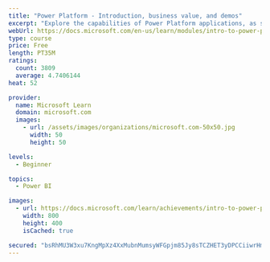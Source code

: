 ```yaml
---
title: "Power Platform - Introduction, business value, and demos"
excerpt: "Explore the capabilities of Power Platform applications, as seen in demonstrations and customer case studies."
webUrl: https://docs.microsoft.com/en-us/learn/modules/intro-to-power-platform-mba/
type: course
price: Free
length: PT35M
ratings:
  count: 3809
  average: 4.7406144
heat: 52

provider:
  name: Microsoft Learn
  domain: microsoft.com
  images:
    - url: /assets/images/organizations/microsoft.com-50x50.jpg
      width: 50
      height: 50

levels:
  - Beginner

topics:
  - Power BI

images:
  - url: https://docs.microsoft.com/learn/achievements/intro-to-power-platform-social.png
    width: 800
    height: 400
    isCached: true

secured: "bsRhMU3W3xu7KngMpXz4XxMubnMumsyWFGpjm85Jy8sTCZHET3yDPCCiiwrHmeZkHDDckOSAS+ayYYHRnzMD2pso9ktpz4gFJmIRL2tW3v4HHtRQorFiDzjf5/7kmNT+dOj/MM2O86zpZN2UVoc1ps+RUVy+/SJxA1/HUaQIoBM0YgOZsAaKCuVk5UzRbRIU5DNOuFoM4B/q5rFiOQu2gYu8MDS+DjQm6nKkUOP4w6V7sTd6f+yIjWZfqZCYeU9OffZ3yg0/YhohdbfDIZbpRed788xApWTu7JyFcUOxoEIM6+9wigiNU5U270OdlXg1HxKII70brglizmD2dxYaZSUHOG37SEUVM2ysVGrAZuqW8P1+uhdA1bloMUo5WSItkxdBkf7Y01FJia1IUMf6ET7q+wLayhgmr+gUPl1EWtU=;mTaOM3GtpSKBIl2P/ZU8hg=="
---
```


